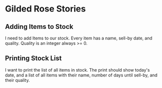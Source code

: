 Gilded Rose Stories
===================

## Adding Items to Stock

I need to add Items to our stock. Every item has a name, sell-by date, and quality.
Quality is an integer always >= 0.

## Printing Stock List

I want to print the list of all items in stock.
The print should show today's date, and a list of all items with their name, number of days until sell-by, and their quality.
